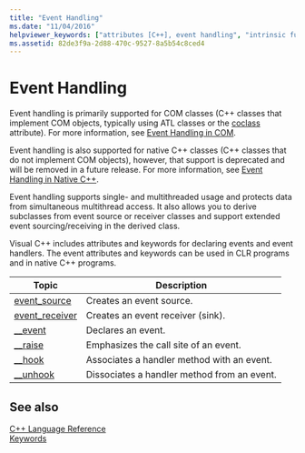 ```yaml
---
title: "Event Handling"
ms.date: "11/04/2016"
helpviewer_keywords: ["attributes [C++], event handling", "intrinsic functions [C++], event handling", "event handling [C++], Visual C++"]
ms.assetid: 82de3f9a-2d88-470c-9527-8a5b54c8ced4
---
```

# Event Handling

Event handling is primarily supported for COM classes (C++ classes that implement COM objects, typically using ATL classes or the [coclass](../windows/coclass.md) attribute).  For more information, see [Event Handling in COM](../cpp/event-handling-in-com.md).

Event handling is also supported for native C++ classes (C++ classes that do not implement COM objects), however, that support is deprecated and will be removed in a future release.  For more information, see [Event Handling in Native C++](../cpp/event-handling-in-native-cpp.md).

Event handling supports single- and multithreaded usage and protects data from simultaneous multithread access. It also allows you to derive subclasses from event source or receiver classes and support extended event sourcing/receiving in the derived class.

Visual C++ includes attributes and keywords for declaring events and event handlers. The event attributes and keywords can be used in CLR programs and in native C++ programs.

|Topic|Description|
|-----------|-----------------|
|[event_source](../windows/event-source.md)|Creates an event source.|
|[event_receiver](../windows/event-receiver.md)|Creates an event receiver (sink).|
|[__event](../cpp/event.md)|Declares an event.|
|[__raise](../cpp/raise.md)|Emphasizes the call site of an event.|
|[__hook](../cpp/hook.md)|Associates a handler method with an event.|
|[__unhook](../cpp/unhook.md)|Dissociates a handler method from an event.|

## See also

[C++ Language Reference](../cpp/cpp-language-reference.md)<br/>
[Keywords](../cpp/keywords-cpp.md)
